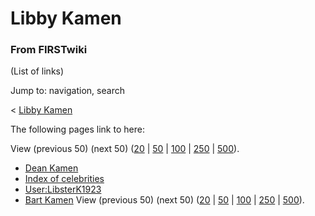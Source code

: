 

# Libby Kamen

### From FIRSTwiki

(List of links)

Jump to: navigation, search

&lt; [Libby Kamen](/index.php?title=Libby_Kamen&redirect=no "Libby Kamen" )  

The following pages link to here:

View (previous 50) (next 50)
([20](/index.php?title=Special:Whatlinkshere/Libby_Kamen&limit=20&from=0
"Special:Whatlinkshere/Libby Kamen" ) |
[50](/index.php?title=Special:Whatlinkshere/Libby_Kamen&limit=50&from=0
"Special:Whatlinkshere/Libby Kamen" ) |
[100](/index.php?title=Special:Whatlinkshere/Libby_Kamen&limit=100&from=0
"Special:Whatlinkshere/Libby Kamen" ) |
[250](/index.php?title=Special:Whatlinkshere/Libby_Kamen&limit=250&from=0
"Special:Whatlinkshere/Libby Kamen" ) |
[500](/index.php?title=Special:Whatlinkshere/Libby_Kamen&limit=500&from=0
"Special:Whatlinkshere/Libby Kamen" )).

  * [Dean Kamen](Dean_Kamen "Dean Kamen" )
  * [Index of celebrities](Index_of_celebrities "Index of celebrities" )
  * [User:LibsterK1923](User:LibsterK1923 "User:LibsterK1923" )
  * [Bart Kamen](Bart_Kamen "Bart Kamen" )
View (previous 50) (next 50)
([20](/index.php?title=Special:Whatlinkshere/Libby_Kamen&limit=20&from=0
"Special:Whatlinkshere/Libby Kamen" ) |
[50](/index.php?title=Special:Whatlinkshere/Libby_Kamen&limit=50&from=0
"Special:Whatlinkshere/Libby Kamen" ) |
[100](/index.php?title=Special:Whatlinkshere/Libby_Kamen&limit=100&from=0
"Special:Whatlinkshere/Libby Kamen" ) |
[250](/index.php?title=Special:Whatlinkshere/Libby_Kamen&limit=250&from=0
"Special:Whatlinkshere/Libby Kamen" ) |
[500](/index.php?title=Special:Whatlinkshere/Libby_Kamen&limit=500&from=0
"Special:Whatlinkshere/Libby Kamen" )).


